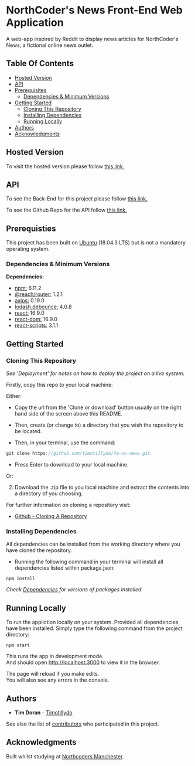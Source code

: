 # NorthCoder's News Front-End Web Application

A web-app inspired by Reddit to display news articles for NorthCoder's News, a fictional online news outlet.

## Table Of Contents

* [Hosted Version](#Hosted-Version)
* [API](#API)
* [Prerequisites](#Prerequisites)
  * [Dependencies & Minimum Versions](#Dependencies-&-Minimum-Versions)
* [Getting Started](#Getting-Started)
  * [Cloning This Repository](#Cloning-This-Repository)
  * [Installing Dependencies](#Installing-Dependencies)
  * [Running Locally](#Running-Locally)
* [Authors](#Authors)
* [Acknowledgments](#Acknowledgments)

## Hosted Version

To visit the hosted version please follow [this link.](https://timotillydo-fe-nc-news.netlify.com) 

## API

To see the Back-End for this project please follow [this link.](https://timotillydo-nc-news.herokuapp.com/api)

To see the Github Repo for the API follow [this link.](https://github.com/timotillydo/be-nc-news.git)

## Prerequisties

This project has been built on [Ubuntu](https://ubuntu.com) (18.04.3 LTS) but is not a mandatory operating system.

### Dependencies & Minimum Versions

**Dependencies:**
  * [npm:](https://www.npmjs.com) 6.11.2
  * [@reach/router:](https://reach.tech/router) 1.2.1
  * [axios:](https://www.npmjs.com/package/axios) 0.19.0
  * [lodash.debounce:](https://www.npmjs.com/package/lodash.debounce) 4.0.8
  * [react:](https://reactjs.org) 16.9.0
  * [react-dom:](https://reactjs.org) 16.9.0
  * [react-scripts:](https://reactjs.org) 3.1.1

## Getting Started

### Cloning This Repository

_See 'Deployment' for notes on how to deploy the project on a live system._

Firstly, copy this repo to your local machine: 

 Either: 

* Copy the url from the 'Clone or download' button usually on the right hand side of the screen above this README.

* Then, create (or change to) a directory that you wish the repository to be located.

* Then, in your terminal, use the command:

```js
git clone https://github.com/timotillydo/fe-nc-news.git
```
* Press Enter to download to your local machine.

Or:

2) Download the .zip file to you local machine and extract the contents into a directory of you choosing.

For further information on cloning a repository visit:

* [Github - Cloning A Repository](https://help.github.com/en/articles/cloning-a-repository)

### Installing Dependencies

All dependencies can be installed from the working directory where you have cloned the repository. 

* Running the following command in your terminal will install all dependencies listed within package.json: 

```
npm install
```
_Check [Dependencies](#Dependencies-&-Minimum-Versions) for versions of packages installed_

## Running Locally

To run the appliction locally on your system. Provided all dependencies have been installed. Simply type the following command from the project directory:

```
npm start
```

This runs the app in development mode.<br>
And should open [http://localhost:3000](http://localhost:3000) to view it in the browser.

The page will reload if you make edits.<br>
You will also see any errors in the console.

## Authors

* **Tim Doran** - [Timotillydo](https://github.com/timotillydo)

See also the list of [contributors](https://github.com/timotillydo/be-nc-news/graphs/contributors) who participated in this project.

<!-- ## License

This project is licensed under the MIT License - see the [LICENSE.md](LICENSE.md) file for details -->

## Acknowledgments

Built whilst studying at [Northcoders Manchester](https://northcoders.com).